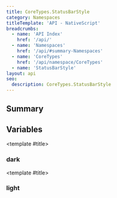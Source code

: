 ```yaml
---
title: CoreTypes.StatusBarStyle
category: Namespaces
titleTemplate: 'API - NativeScript'
breadcrumbs:
  - name: 'API Index'
    href: '/api/'
  - name: 'Namespaces'
    href: '/api/#summary-Namespaces'
  - name: 'CoreTypes'
    href: '/api/namespace/CoreTypes'
  - name: 'StatusBarStyle'
layout: api
seo:
  description: CoreTypes.StatusBarStyle
---
```


<!-- This page is auto generated, do not edit manually. -->
<!-- Run "yarn generate:api-docs" to regenerate -->

<script setup lang="ts">
  import { provide } from "vue";
  import API_DATA from "./CoreTypes-StatusBarStyle.data.json";
  
  provide('API_DATA', API_DATA);
</script>

<APIRefHierarchy v-once />

## <Heading ignore>Summary</Heading>

<APIRefSummary v-once />

## Variables

<div class="isConst">

<APIRef for="5015" v-once>

<template #title>

### dark

</template>

</APIRef>

</div>

<div class="isConst">

<APIRef for="5014" v-once>

<template #title>

### light

</template>

</APIRef>

</div>
